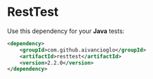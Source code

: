 # RestTest
Use this dependency for your **Java** tests:

```xml
<dependency>
    <groupId>com.github.aivancioglo</groupId>
    <artifactId>resttest</artifactId>
    <version>2.2.0</version>
</dependency>
``` 